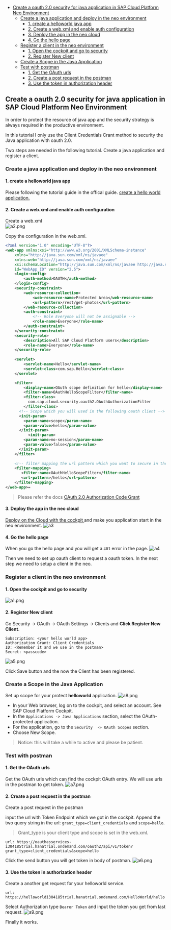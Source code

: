 <!-- TOC -->

- [Create a oauth 2.0 security for java application in SAP Cloud Platform Neo Environment](#create-a-oauth-20-security-for-java-application-in-sap-cloud-platform-neo-environment)
    - [Create a java application and deploy in the neo environment](#create-a-java-application-and-deploy-in-the-neo-environment)
        - [1. create a helloworld java app](#1-create-a-helloworld-java-app)
        - [2. Create a web.xml and enable auth configuration](#2-create-a-webxml-and-enable-auth-configuration)
        - [3. Deploy the app in the neo cloud](#3-deploy-the-app-in-the-neo-cloud)
        - [4. Go the hello page](#4-go-the-hello-page)
    - [Register a client in the neo environment](#register-a-client-in-the-neo-environment)
        - [1. Open the cockpit and go to security](#1-open-the-cockpit-and-go-to-security)
        - [2. Register New client](#2-register-new-client)
    - [Create a Scope in the Java Application](#create-a-scope-in-the-java-application)
    - [Test with postman](#test-with-postman)
        - [1. Get the OAuth urls](#1-get-the-oauth-urls)
        - [2. Create a post request in the postman](#2-create-a-post-request-in-the-postman)
        - [3. Use the token in authorization header](#3-use-the-token-in-authorization-header)

<!-- /TOC -->
## Create a oauth 2.0 security for java application in SAP Cloud Platform Neo Environment

In order to protect the resource of java app and the security strategy is always required in the productive environment.

In this tutorial I only use the Client Credentials Crant method to security the Java application with oauth 2.0.

Two steps are needed in the following tutorial.  Create a java application and register a client.
### Create a java application and deploy in the neo environment
#### 1. create a helloworld java app
Please following the tutorial guide in the offical guide. [create a hello world application.](https://help.sap.com/viewer/65de2977205c403bbc107264b8eccf4b/Cloud/en-US/e5a8b1d3bb571014a0f89bb4706d4e0b.html)

#### 2. Create a web.xml and enable auth configuration
Create a web.xml  
![a2.png](./img/a2.png)

Copy the configuration in the web.xml.
```xml
<?xml version="1.0" encoding="UTF-8"?>
<web-app xmlns:xsi="http://www.w3.org/2001/XMLSchema-instance"
	xmlns="http://java.sun.com/xml/ns/javaee"
	xmlns:web="http://java.sun.com/xml/ns/javaee"
	xsi:schemaLocation="http://java.sun.com/xml/ns/javaee http://java.sun.com/xml/ns/javaee/web-app_2_5.xsd"
	id="WebApp_ID" version="2.5">
	<login-config>
		<auth-method>OAUTH</auth-method>
	</login-config>
	<security-constraint>
		<web-resource-collection>
			<web-resource-name>Protected Area</web-resource-name>
			<url-pattern>/rest/get-photos</url-pattern>
		</web-resource-collection>
		<auth-constraint>
			<!-- Role Everyone will not be assignable -->
			<role-name>Everyone</role-name>
		</auth-constraint>
	</security-constraint>
	<security-role>
		<description>All SAP Cloud Platform users</description>
		<role-name>Everyone</role-name>
	</security-role>
	
    <servlet>
		<servlet-name>Hello</servlet-name>
		<servlet-class>com.sap.Hello</servlet-class>
	</servlet>

	<filter>
	    <display-name>OAuth scope definition for hello</display-name>
	    <filter-name>OAuthHelloScopeFilter</filter-name>
	    <filter-class>
	      com.sap.cloud.security.oauth2.OAuthAuthorizationFilter
	    </filter-class>
      <!-- Scope which you will used in the following oauth client -->
	  <init-param>
	    <param-name>scope</param-name>
	    <param-value>hello</param-value>
	  </init-param>
	      <init-param>
	    <param-name>no-session</param-name>
	    <param-value>false</param-value>
	  </init-param>
	</filter>
	
    <!-- filter mapping the url pattern which you want to secure in the app -->
	<filter-mapping>
 	   <filter-name>OAuthHelloScopeFilter</filter-name>
 	   <url-pattern>/hello</url-pattern>
	</filter-mapping>
</web-app>=
```
> Please refer the docs [OAuth 2.0 Authorization Code Grant](https://help.sap.com/viewer/65de2977205c403bbc107264b8eccf4b/Cloud/en-US/b7b589334d444293a2a91e0ef4234136.html)

#### 3. Deploy the app in the neo cloud 
[Deploy on the Cloud with the cockpit ](https://help.sap.com/viewer/65de2977205c403bbc107264b8eccf4b/Cloud/en-US/abded969628240259d486c4b29b3948c.html) and make you application start in the neo environment.
![a3](./img/a3.png)

#### 4. Go the hello page 
When you go the hello page and you will get a `401` error in the page.
![a4](./img/a4.png)

Then we need to set up oauth client to request a oauth token. In the next step we need to setup a client in the neo.


### Register a client in the neo environment
#### 1. Open the cockpit and go to security
![a1.png](./img/a1.png)

#### 2. Register New client
Go Security -> OAuth -> OAuth Settings -> Clients and **Click Register New Client**. 

```
Subscription: <your hello world app>
Authorization Grant: Client Credentials
ID: <Remember it and we use in the postman>
Secret: <passcode>
```
![a5.png](./img/a5.png)

Click Save button and the now the Client has been registered.

### Create a Scope in the Java Application
Set up scope for your protect **helloworld** application.
![a8.png](./img/a8.png)
- In your Web browser, log on to the cockpit, and select an account. See SAP Cloud Platform Cockpit.
- In the `Applications -> Java Applications` section, select the OAuth-protected application.
- For the application, go to the `Security  -> OAuth Scopes` section.
- Choose New Scope.

> Notice: this will take a while to active and please be patient.

### Test with postman
#### 1. Get the OAuth urls
Get the OAuth urls which can find the cockpit OAuth entry. We will use urls in the postman to get token.
![a7.png](./img/a7.png)

#### 2. Create a post request in the postman
Create a post request in the postman

input the url with Token Endpoint which we got in the cockpit. Append the two query string in the url: `grant_type=client_credentials` and `scope=hello`.

>Grant_type is your client type and scope is set in the web.xml.

```
url: https://oauthasservices-i304185trial.hanatrial.ondemand.com/oauth2/api/v1/token?grant_type=client_credentials&scope=hello
```

Click the send button you will get token in body of postman.
![a6.png](./img/a6.png)


#### 3. Use the token in authorization header 
Create a another get request for your helloworld service.

```
url: https://helloworldi304185trial.hanatrial.ondemand.com/HelloWorld/hello
```
Select Authorization type `Bearer Token` and input the token you get from last request.
![a9.png](./img/a9.png)

Finally it works.







